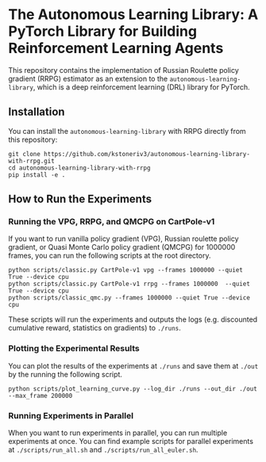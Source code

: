 # The Autonomous Learning Library: A PyTorch Library for Building Reinforcement Learning Agents

This repository contains the implementation of Russian Roulette policy gradient (RRPG) estimator as an extension to the `autonomous-learning-library`, which is a deep reinforcement learning (DRL) library for PyTorch.

## Installation

You can install the `autonomous-learning-library` with RRPG directly from this repository:

```
git clone https://github.com/kstoneriv3/autonomous-learning-library-with-rrpg.git
cd autonomous-learning-library-with-rrpg
pip install -e .
```

## How to Run the Experiments

### Running the VPG, RRPG, and QMCPG on CartPole-v1
If you want to run vanilla policy gradient (VPG), Russian roulette policy gradient, or Quasi Monte Carlo policy gradient (QMCPG) for 1000000 frames, you can run the following scripts at the root directory.

```
python scripts/classic.py CartPole-v1 vpg --frames 1000000 --quiet True --device cpu
python scripts/classic.py CartPole-v1 rrpg --frames 1000000  --quiet True --device cpu
python scripts/classic_qmc.py --frames 1000000 --quiet True --device cpu
```

These scripts will run the experiments and outputs the logs (e.g. discounted cumulative reward, statistics on gradients) to `./runs`. 

### Plotting the Experimental Results
You can plot the results of the experiments at `./runs` and save them at `./out` by the running the following script.
```
python scripts/plot_learning_curve.py --log_dir ./runs --out_dir ./out --max_frame 200000
```

### Running Experiments in Parallel
When you want to run experiments in parallel, you can run multiple experiments at once. You can find example scripts for parallel experiments at `./scripts/run_all.sh` and `./scripts/run_all_euler.sh`.
